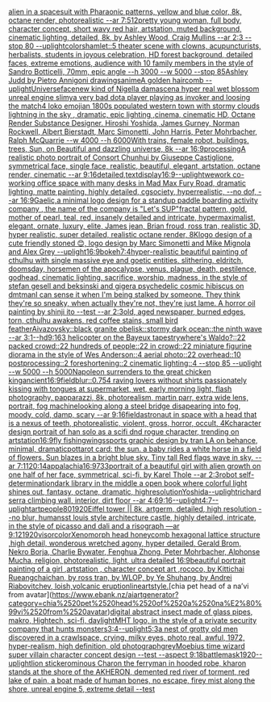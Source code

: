 [alien in a spacesuit with Pharaonic patterns, yellow and blue color, 8k, octane render, photorealistic --ar 7:5](https://www.ebank.nz/aiartgenerator?category=alien%2520in%2520a%2520spacesuit%2520with%2520Pharaonic%2520patterns%2C%2520yellow%2520and%2520blue%2520color%2C%25208k%2C%2520octane%2520render%2C%2520photorealistic%2520--ar%25207%3A5)[12](https://www.ebank.nz/aiartgenerator?category=12)[pretty young woman, full body, character concept, short wavy red hair, artstation, muted background, cinematic lighting, detailed, 8k, by Ashley Wood, Craig Mullins --ar 2:3 --stop 80 --uplight](https://www.ebank.nz/aiartgenerator?category=pretty%2520young%2520woman%2C%2520full%2520body%2C%2520character%2520concept%2C%2520short%2520wavy%2520red%2520hair%2C%2520artstation%2C%2520muted%2520background%2C%2520cinematic%2520lighting%2C%2520detailed%2C%25208k%2C%2520by%2520Ashley%2520Wood%2C%2520Craig%2520Mullins%2520--ar%25202%3A3%2520--stop%252080%2520--uplight)[colors](https://www.ebank.nz/aiartgenerator?category=colors)[hamlet::5 theater scene with clowns, acupuncturists, herbalists, students in joyous celebration, HD forest background, detailed faces, extreme emotions, audience with 10 family members in the style of Sandro Botticelli, 70mm, epic angle --h 3000 --w 5000 --stop 85](https://www.ebank.nz/aiartgenerator?category=hamlet%3A%3A5%2520theater%2520scene%2520with%2520clowns%2C%2520acupuncturists%2C%2520herbalists%2C%2520students%2520in%2520joyous%2520celebration%2C%2520HD%2520forest%2520background%2C%2520detailed%2520faces%2C%2520extreme%2520emotions%2C%2520audience%2520with%252010%2520family%2520members%2520in%2520the%2520style%2520of%2520Sandro%2520Botticelli%2C%252070mm%2C%2520epic%2520angle%2520--h%25203000%2520--w%25205000%2520--stop%252085)[Ashley Judd by Pietro Annigoni drawings](https://www.ebank.nz/aiartgenerator?category=Ashley%2520Judd%2520by%2520Pietro%2520Annigoni%2520drawings)[anime](https://www.ebank.nz/aiartgenerator?category=anime)[A golden haircomb --uplight](https://www.ebank.nz/aiartgenerator?category=A%2520golden%2520haircomb%2520--uplight)[Universe](https://www.ebank.nz/aiartgenerator?category=Universe)[face](https://www.ebank.nz/aiartgenerator?category=face)[new kind of Nigella damascena hyper real wet blossom unreal engine slimy](https://www.ebank.nz/aiartgenerator?category=new%2520kind%2520of%2520Nigella%2520damascena%2520hyper%2520real%2520wet%2520blossom%2520unreal%2520engine%2520slimy)[a very bad dota player playing as invoker and loosing the match](https://www.ebank.nz/aiartgenerator?category=a%2520very%2520bad%2520dota%2520player%2520playing%2520as%2520invoker%2520and%2520loosing%2520the%2520match)[4 loko emoji](https://www.ebank.nz/aiartgenerator?category=4%2520loko%2520emoji)[an 1800s populated western town with stormy clouds lightning in the sky , dramatic, epic lighting ,cinema, cinematic HD, Octane Render Substance Designer. Hiroshi Yoshida, James Gurney, Norman Rockwell, Albert Bierstadt, Marc Simonetti, John Harris, Peter Mohrbacher, Ralph McQuarrie --w 4000 --h 6000](https://www.ebank.nz/aiartgenerator?category=an%25201800s%2520populated%2520western%2520town%2520with%2520stormy%2520clouds%2520lightning%2520in%2520the%2520sky%2520%2C%2520dramatic%2C%2520epic%2520lighting%2520%2Ccinema%2C%2520cinematic%2520HD%2C%2520Octane%2520Render%2520Substance%2520Designer.%2520Hiroshi%2520Yoshida%2C%2520James%2520Gurney%2C%2520Norman%2520Rockwell%2C%2520Albert%2520Bierstadt%2C%2520Marc%2520Simonetti%2C%2520John%2520Harris%2C%2520Peter%2520Mohrbacher%2C%2520Ralph%2520McQuarrie%2520--w%25204000%2520--h%25206000)[With trains, female robot, buildings, trees, Sun, on Beautiful and dazzling universe, 8k --ar 16:9](https://www.ebank.nz/aiartgenerator?category=With%2520trains%2C%2520female%2520robot%2C%2520buildings%2C%2520trees%2C%2520Sun%2C%2520on%2520Beautiful%2520and%2520dazzling%2520universe%2C%25208k%2520--ar%252016%3A9)[processing](https://www.ebank.nz/aiartgenerator?category=processing)[A realistic photo portrait of Consort Chunhui by Giuseppe Castiglione, symmetrical face, single face, realistic, beautiful, elegant, artstation, octane render, cinematic --ar 9:16](https://www.ebank.nz/aiartgenerator?category=A%2520realistic%2520photo%2520portrait%2520of%2520Consort%2520Chunhui%2520by%2520Giuseppe%2520Castiglione%2C%2520symmetrical%2520face%2C%2520single%2520face%2C%2520realistic%2C%2520beautiful%2C%2520elegant%2C%2520artstation%2C%2520octane%2520render%2C%2520cinematic%2520--ar%25209%3A16)[detailed,](https://www.ebank.nz/aiartgenerator?category=detailed%2C)[text](https://www.ebank.nz/aiartgenerator?category=text)[display](https://www.ebank.nz/aiartgenerator?category=display)[16:9](https://www.ebank.nz/aiartgenerator?category=16%3A9)[--uplight](https://www.ebank.nz/aiartgenerator?category=--uplight)[wework co-working office space with many desks in Mad Max Fury Road, dramatic lighting, matte painting, highly detailed, cgsociety, hyperrealistic, --no dof, --ar 16:9](https://www.ebank.nz/aiartgenerator?category=wework%2520co-working%2520office%2520space%2520with%2520many%2520desks%2520in%2520Mad%2520Max%2520Fury%2520Road%2C%2520dramatic%2520lighting%2C%2520matte%2520painting%2C%2520highly%2520detailed%2C%2520cgsociety%2C%2520hyperrealistic%2C%2520--no%2520dof%2C%2520--ar%252016%3A9)[Gaelic,](https://www.ebank.nz/aiartgenerator?category=Gaelic%2C)[a minimal logo design for a standup paddle boarding activity company , the name of the company is "Let's SUP"](https://www.ebank.nz/aiartgenerator?category=a%2520minimal%2520logo%2520design%2520for%2520a%2520standup%2520paddle%2520boarding%2520activity%2520company%2520%2C%2520the%2520name%2520of%2520the%2520company%2520is%2520%22Let%27s%2520SUP%22)[fractal pattern, gold, mother of pearl, teal, red, insanely detailed and intricate, hypermaximalist, elegant, ornate, luxury, elite, James jean, Brian froud, ross tran, realistic 3D, hyper realistic, super detailed, realistic octane render, 8K](https://www.ebank.nz/aiartgenerator?category=fractal%2520pattern%2C%2520gold%2C%2520mother%2520of%2520pearl%2C%2520teal%2C%2520red%2C%2520insanely%2520detailed%2520and%2520intricate%2C%2520hypermaximalist%2C%2520elegant%2C%2520ornate%2C%2520luxury%2C%2520elite%2C%2520James%2520jean%2C%2520Brian%2520froud%2C%2520ross%2520tran%2C%2520realistic%25203D%2C%2520hyper%2520realistic%2C%2520super%2520detailed%2C%2520realistic%2520octane%2520render%2C%25208K)[logo design of a cute friendly stoned 😊, logo design by Marc Simonetti and Mike Mignola and Alex Grey --uplight](https://www.ebank.nz/aiartgenerator?category=logo%2520design%2520of%2520a%2520cute%2520friendly%2520stoned%2520%F0%9F%98%8A%2C%2520logo%2520design%2520by%2520Marc%2520Simonetti%2520and%2520Mike%2520Mignola%2520and%2520Alex%2520Grey%2520--uplight)[16:9](https://www.ebank.nz/aiartgenerator?category=16%3A9)[bokeh](https://www.ebank.nz/aiartgenerator?category=bokeh)[7:4](https://www.ebank.nz/aiartgenerator?category=7%3A4)[hyper-realistic beautiful painting of  cthulhu with single massive eye and goetic entities, slithering, eldritch, doomsday, horsemen of the apocalypse, venus, plague, death, pestilence, godhead, cinematic lighting, sacrifice, worship, madness, in the style of stefan gesell and beksinski and giger](https://www.ebank.nz/aiartgenerator?category=hyper-realistic%2520beautiful%2520painting%2520of%2520%2520cthulhu%2520with%2520single%2520massive%2520eye%2520and%2520goetic%2520entities%2C%2520slithering%2C%2520eldritch%2C%2520doomsday%2C%2520horsemen%2520of%2520the%2520apocalypse%2C%2520venus%2C%2520plague%2C%2520death%2C%2520pestilence%2C%2520godhead%2C%2520cinematic%2520lighting%2C%2520sacrifice%2C%2520worship%2C%2520madness%2C%2520in%2520the%2520style%2520of%2520stefan%2520gesell%2520and%2520beksinski%2520and%2520giger)[a psychedelic cosmic hibiscus on dmt](https://www.ebank.nz/aiartgenerator?category=a%2520psychedelic%2520cosmic%2520hibiscus%2520on%2520dmt)[man](https://www.ebank.nz/aiartgenerator?category=man)[I can sense it when I'm being stalked by someone. They think they're so sneaky, when actually they're not, they're just lame. A horror oil painting by shinji ito --test --ar 2:3](https://www.ebank.nz/aiartgenerator?category=I%2520can%2520sense%2520it%2520when%2520I%27m%2520being%2520stalked%2520by%2520someone.%2520They%2520think%2520they%27re%2520so%2520sneaky%2C%2520when%2520actually%2520they%27re%2520not%2C%2520they%27re%2520just%2520lame.%2520A%2520horror%2520oil%2520painting%2520by%2520shinji%2520ito%2520--test%2520--ar%25202%3A3)[old, aged newspaper, burned edges, torn, cthulhu awakens, red coffee stains, small bird feather](https://www.ebank.nz/aiartgenerator?category=old%2C%2520aged%2520newspaper%2C%2520burned%2520edges%2C%2520torn%2C%2520cthulhu%2520awakens%2C%2520red%2520coffee%2520stains%2C%2520small%2520bird%2520feather)[Aivazovsky::black granite obelisk::stormy dark ocean::the ninth wave --ar 3:1](https://www.ebank.nz/aiartgenerator?category=Aivazovsky%3A%3Ablack%2520granite%2520obelisk%3A%3Astormy%2520dark%2520ocean%3A%3Athe%2520ninth%2520wave%2520--ar%25203%3A1)[--hd](https://www.ebank.nz/aiartgenerator?category=--hd)[9:16](https://www.ebank.nz/aiartgenerator?category=9%3A16)[3 helicopter on the Bayeux tapestry](https://www.ebank.nz/aiartgenerator?category=3%2520helicopter%2520on%2520the%2520Bayeux%2520tapestry)[where's Waldo?::22 packed crowd::22 hundreds of people::22 in crowd::22 miniature figurine diorama in the style of Wes Anderson::4 aerial photo::22 overhead::10 postprocessing::2 foreshortening::2 cinematic lighting::4 --stop 85 --uplight --w 5000 --h 5000](https://www.ebank.nz/aiartgenerator?category=where%27s%2520Waldo%3F%3A%3A22%2520packed%2520crowd%3A%3A22%2520hundreds%2520of%2520people%3A%3A22%2520in%2520crowd%3A%3A22%2520miniature%2520figurine%2520diorama%2520in%2520the%2520style%2520of%2520Wes%2520Anderson%3A%3A4%2520aerial%2520photo%3A%3A22%2520overhead%3A%3A10%2520postprocessing%3A%3A2%2520foreshortening%3A%3A2%2520cinematic%2520lighting%3A%3A4%2520--stop%252085%2520--uplight%2520--w%25205000%2520--h%25205000)[Napoleon surrenders to the great chicken king](https://www.ebank.nz/aiartgenerator?category=Napoleon%2520surrenders%2520to%2520the%2520great%2520chicken%2520king)[ancient](https://www.ebank.nz/aiartgenerator?category=ancient)[16:9](https://www.ebank.nz/aiartgenerator?category=16%3A9)[field](https://www.ebank.nz/aiartgenerator?category=field)[blur](https://www.ebank.nz/aiartgenerator?category=blur)[::0.75](https://www.ebank.nz/aiartgenerator?category=%3A%3A0.75)[4 raving lovers without shirts passionately kissing with tongues at supermarket, wet, early morning light, flash photography, papparazzi, 8k, photorealism, martin parr, extra wide lens, portrait, fog machine](https://www.ebank.nz/aiartgenerator?category=4%2520raving%2520lovers%2520without%2520shirts%2520passionately%2520kissing%2520with%2520tongues%2520at%2520supermarket%2C%2520wet%2C%2520early%2520morning%2520light%2C%2520flash%2520photography%2C%2520papparazzi%2C%25208k%2C%2520photorealism%2C%2520martin%2520parr%2C%2520extra%2520wide%2520lens%2C%2520portrait%2C%2520fog%2520machine)[looking along a steel bridge disapearing into fog, moody, cold, damp, scary --ar 9:16](https://www.ebank.nz/aiartgenerator?category=looking%2520along%2520a%2520steel%2520bridge%2520disapearing%2520into%2520fog%2C%2520moody%2C%2520cold%2C%2520damp%2C%2520scary%2520--ar%25209%3A16)[field](https://www.ebank.nz/aiartgenerator?category=field)[astronaut in space with a head that is a nexus of teeth, photorealistic, violent, gross, horror, occult, 4K](https://www.ebank.nz/aiartgenerator?category=astronaut%2520in%2520space%2520with%2520a%2520head%2520that%2520is%2520a%2520nexus%2520of%2520teeth%2C%2520photorealistic%2C%2520violent%2C%2520gross%2C%2520horror%2C%2520occult%2C%25204K)[character design portrait of han solo as a scifi dnd rogue character, trending on artstation](https://www.ebank.nz/aiartgenerator?category=character%2520design%2520portrait%2520of%2520han%2520solo%2520as%2520a%2520scifi%2520dnd%2520rogue%2520character%2C%2520trending%2520on%2520artstation)[16:9](https://www.ebank.nz/aiartgenerator?category=16%3A9)[fly fishing](https://www.ebank.nz/aiartgenerator?category=fly%2520fishing)[wings](https://www.ebank.nz/aiartgenerator?category=wings)[sports graphic design by tran LA on behance, minimal, dramatic](https://www.ebank.nz/aiartgenerator?category=sports%2520graphic%2520design%2520by%2520tran%2520LA%2520on%2520behance%2C%2520minimal%2C%2520dramatic)[pot](https://www.ebank.nz/aiartgenerator?category=pot)[tarot card: the sun. a baby rides a white horse in a field of flowers. Sun blazes in a bright blue sky.  Tiny tall Red flags wave in sky. --ar 7:11](https://www.ebank.nz/aiartgenerator?category=tarot%2520card%3A%2520the%2520sun.%2520a%2520baby%2520rides%2520a%2520white%2520horse%2520in%2520a%2520field%2520of%2520flowers.%2520Sun%2520blazes%2520in%2520a%2520bright%2520blue%2520sky.%2520%2520Tiny%2520tall%2520Red%2520flags%2520wave%2520in%2520sky.%2520--ar%25207%3A11)[20:14](https://www.ebank.nz/aiartgenerator?category=20%3A14)[appalachia](https://www.ebank.nz/aiartgenerator?category=appalachia)[16:9](https://www.ebank.nz/aiartgenerator?category=16%3A9)[733](https://www.ebank.nz/aiartgenerator?category=733)[portrait of a beautiful girl with alien growth on one half of her face, symmetrical, sci-fi, by Karel Thole --ar 2:3](https://www.ebank.nz/aiartgenerator?category=portrait%2520of%2520a%2520beautiful%2520girl%2520with%2520alien%2520growth%2520on%2520one%2520half%2520of%2520her%2520face%2C%2520symmetrical%2C%2520sci-fi%2C%2520by%2520Karel%2520Thole%2520--ar%25202%3A3)[robot self-determination](https://www.ebank.nz/aiartgenerator?category=robot%2520self-determination)[dark library in the middle a open book where colorful light shines out, fantasy, octane, dramatic, highresolution](https://www.ebank.nz/aiartgenerator?category=dark%2520library%2520in%2520the%2520middle%2520a%2520open%2520book%2520where%2520colorful%2520light%2520shines%2520out%2C%2520fantasy%2C%2520octane%2C%2520dramatic%2C%2520highresolution)[Yoshida](https://www.ebank.nz/aiartgenerator?category=Yoshida)[--uplight](https://www.ebank.nz/aiartgenerator?category=--uplight)[richard serra climbing wall, interior, dirt floor --ar 4:6](https://www.ebank.nz/aiartgenerator?category=richard%2520serra%2520climbing%2520wall%2C%2520interior%2C%2520dirt%2520floor%2520--ar%25204%3A6)[9:16](https://www.ebank.nz/aiartgenerator?category=9%3A16)[--uplight](https://www.ebank.nz/aiartgenerator?category=--uplight)[4:7](https://www.ebank.nz/aiartgenerator?category=4%3A7)[--uplight](https://www.ebank.nz/aiartgenerator?category=--uplight)[art](https://www.ebank.nz/aiartgenerator?category=art)[people](https://www.ebank.nz/aiartgenerator?category=people)[80](https://www.ebank.nz/aiartgenerator?category=80)[1920](https://www.ebank.nz/aiartgenerator?category=1920)[Eiffel tower || 8k, artgerm, detailed, high resolution --no blur, humans](https://www.ebank.nz/aiartgenerator?category=Eiffel%2520tower%2520%7C%7C%25208k%2C%2520artgerm%2C%2520detailed%2C%2520high%2520resolution%2520--no%2520blur%2C%2520humans)[st louis style architecture castle, highly detailed, intricate, in the style of picasso and dali and a risograph —ar 9:12](https://www.ebank.nz/aiartgenerator?category=st%2520louis%2520style%2520architecture%2520castle%2C%2520highly%2520detailed%2C%2520intricate%2C%2520in%2520the%2520style%2520of%2520picasso%2520and%2520dali%2520and%2520a%2520risograph%2520%E2%80%94ar%25209%3A12)[1920](https://www.ebank.nz/aiartgenerator?category=1920)[visor](https://www.ebank.nz/aiartgenerator?category=visor)[color](https://www.ebank.nz/aiartgenerator?category=color)[Xenomorph head honeycomb hexagonal lattice structure  ,high detail, wonderous wretched agony, hyper detailed, Gerald Brom, Nekro Borja, Charlie Bywater, Fenghua Zhong, Peter Mohrbacher, Alphonse Mucha, religion, photorealistic, light, ultra detailed 16:9](https://www.ebank.nz/aiartgenerator?category=Xenomorph%2520head%2520honeycomb%2520hexagonal%2520lattice%2520structure%2520%2520%2Chigh%2520detail%2C%2520wonderous%2520wretched%2520agony%2C%2520hyper%2520detailed%2C%2520Gerald%2520Brom%2C%2520Nekro%2520Borja%2C%2520Charlie%2520Bywater%2C%2520Fenghua%2520Zhong%2C%2520Peter%2520Mohrbacher%2C%2520Alphonse%2520Mucha%2C%2520religion%2C%2520photorealistic%2C%2520light%2C%2520ultra%2520detailed%252016%3A9)[beautiful portrait painting of a girl ,artstation , character concept art ,rococo, by Kittichai Rueangchaichan, by ross tran, by WLOP, by Ye Shuhang, by Andrei Riabovitchev, loish,](https://www.ebank.nz/aiartgenerator?category=beautiful%2520portrait%2520painting%2520of%2520a%2520girl%2520%2Cartstation%2520%2C%2520character%2520concept%2520art%2520%2Crococo%2C%2520by%2520Kittichai%2520Rueangchaichan%2C%2520by%2520ross%2520tran%2C%2520by%2520WLOP%2C%2520by%2520Ye%2520Shuhang%2C%2520by%2520Andrei%2520Riabovitchev%2C%2520loish%2C)[volcanic eruption](https://www.ebank.nz/aiartgenerator?category=volcanic%2520eruption)[lineart](https://www.ebank.nz/aiartgenerator?category=lineart)[style.](https://www.ebank.nz/aiartgenerator?category=style.)[chia pet head of a na’vi from avatar](https://www.ebank.nz/aiartgenerator?category=chia%2520pet%2520head%2520of%2520a%2520na%E2%80%99vi%2520from%2520avatar)[digital abstract insect made of glass pipes, makro, Hightech, sci-fi, daylight](https://www.ebank.nz/aiartgenerator?category=digital%2520abstract%2520insect%2520made%2520of%2520glass%2520pipes%2C%2520makro%2C%2520Hightech%2C%2520sci-fi%2C%2520daylight)[MHT logo, in the style of a private security company that hunts monsters](https://www.ebank.nz/aiartgenerator?category=MHT%2520logo%2C%2520in%2520the%2520style%2520of%2520a%2520private%2520security%2520company%2520that%2520hunts%2520monsters)[3:4](https://www.ebank.nz/aiartgenerator?category=3%3A4)[--uplight](https://www.ebank.nz/aiartgenerator?category=--uplight)[5:3](https://www.ebank.nz/aiartgenerator?category=5%3A3)[a nest of grotty old men discovered in a crawlspace, crying, milky eyes, photo real, awful, 1972, hyper-realism, high definition, old photograph](https://www.ebank.nz/aiartgenerator?category=a%2520nest%2520of%2520grotty%2520old%2520men%2520discovered%2520in%2520a%2520crawlspace%2C%2520crying%2C%2520milky%2520eyes%2C%2520photo%2520real%2C%2520awful%2C%25201972%2C%2520hyper-realism%2C%2520high%2520definition%2C%2520old%2520photograph)[grey](https://www.ebank.nz/aiartgenerator?category=grey)[Moebius time wizard super villain character concept design --test --aspect 9:18](https://www.ebank.nz/aiartgenerator?category=Moebius%2520time%2520wizard%2520super%2520villain%2520character%2520concept%2520design%2520--test%2520--aspect%25209%3A18)[battle](https://www.ebank.nz/aiartgenerator?category=battle)[mask](https://www.ebank.nz/aiartgenerator?category=mask)[1920](https://www.ebank.nz/aiartgenerator?category=1920)[--uplight](https://www.ebank.nz/aiartgenerator?category=--uplight)[lion sticker](https://www.ebank.nz/aiartgenerator?category=lion%2520sticker)[ominous Charon the ferryman in hooded robe, kharon stands at the shore of the AKHERON, demented red river of torment, red lake of pain, a boat made of human bones, no escape, firey mist along the shore, unreal engine 5, extreme detail --test](https://www.ebank.nz/aiartgenerator?category=ominous%2520Charon%2520the%2520ferryman%2520in%2520hooded%2520robe%2C%2520kharon%2520stands%2520at%2520the%2520shore%2520of%2520the%2520AKHERON%2C%2520demented%2520red%2520river%2520of%2520torment%2C%2520red%2520lake%2520of%2520pain%2C%2520a%2520boat%2520made%2520of%2520human%2520bones%2C%2520no%2520escape%2C%2520firey%2520mist%2520along%2520the%2520shore%2C%2520unreal%2520engine%25205%2C%2520extreme%2520detail%2520--test)